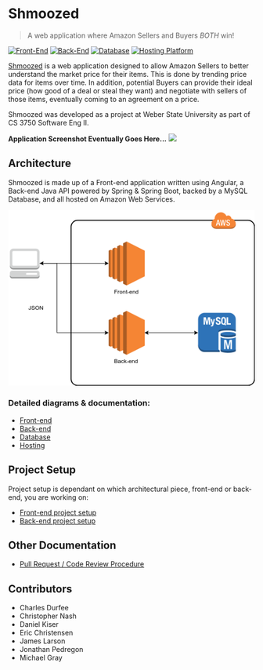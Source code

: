 # Shmoozed
> A web application where Amazon Sellers and Buyers _BOTH_ win!

[![Front-End][front-end-image]](https://angular.io/)
[![Back-End][backend-end-image]](https://spring.io/)
[![Database][database-image]](https://www.mysql.com/)
[![Hosting Platform][hosting-platform-image]](https://aws.amazon.com/)

[Shmoozed](http://www.shmoozed.com) is a web application designed to allow Amazon Sellers to better understand the market price for their items. This is done by trending price data for items over time. In addition, potential Buyers can provide their ideal price (how good of a deal or steal they want) and negotiate with sellers of those items, eventually coming to an agreement on a price.

Shmoozed was developed as a project at Weber State University as part of CS 3750 Software Eng II.

**Application Screenshot Eventually Goes Here...**
![](screenshot.png)

## Architecture

Shmoozed is made up of a Front-end application written using Angular, a Back-end Java API powered by Spring & Spring Boot, backed by a MySQL Database, and all hosted on Amazon Web Services.

![](/Docs/high-level-arch.png)

### Detailed diagrams & documentation:
* [Front-end](/BackEnd/README.md#architecture)
* [Back-end](/FrontEnd/README.md#architecture)
* [Database](/BackEnd/README.md#architecture)
* [Hosting](/Docs/Hosting.md#architecture)

## Project Setup

Project setup is dependant on which architectural piece, front-end or back-end, you are working on:

* [Front-end project setup](/FrontEnd/README.md#development-setup)
* [Back-end project setup](/BackEnd/README.md#development-setup)

## Other Documentation

* [Pull Request / Code Review Procedure](/Docs/Contributing.md)

## Contributors

* Charles Durfee
* Christopher Nash
* Daniel Kiser
* Eric Christensen
* James Larson
* Jonathan Pedregon
* Michael Gray


<!-- Markdown Image Definitions -->
[front-end-image]: https://img.shields.io/badge/Front--end-Angular-blue.svg 
[backend-end-image]: https://img.shields.io/badge/Back--end-Java%20%26%20Spring%20Boot-brightgreen.svg
[database-image]: https://img.shields.io/badge/Database-MySQL-orange.svg
[hosting-platform-image]: https://img.shields.io/badge/Hosting--Platform-AWS-yellow.svg
